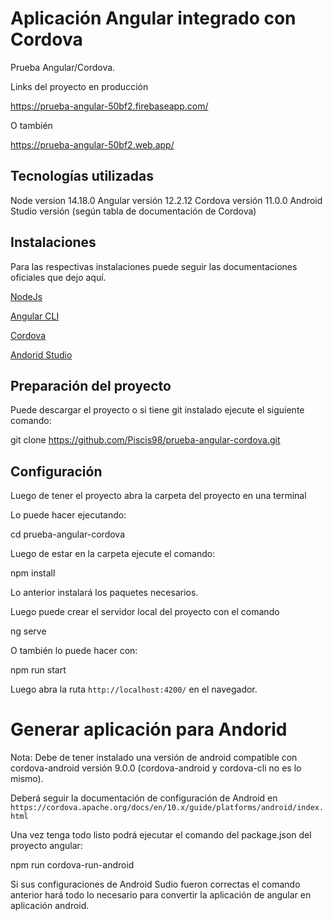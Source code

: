 # Aplicación Angular integrado con Cordova

Prueba Angular/Cordova.

Links del proyecto en producción

https://prueba-angular-50bf2.firebaseapp.com/

O también

https://prueba-angular-50bf2.web.app/

## Tecnologías utilizadas

Node version 14.18.0
Angular versión 12.2.12
Cordova versión 11.0.0
Android Studio versión (según tabla de documentación de Cordova)

## Instalaciones

Para las respectivas instalaciones puede seguir las documentaciones oficiales que dejo aquí.

[NodeJs](https://nodejs.org/es/download/)

[Angular CLI](https://github.com/angular/angular-cli)  

[Cordova](https://cordova.apache.org/#getstarted)

[Andorid Studio](https://cordova.apache.org/docs/en/10.x/guide/platforms/android/index.html)

## Preparación del proyecto

Puede descargar el proyecto o si tiene git instalado ejecute el siguiente comando:

git clone https://github.com/Piscis98/prueba-angular-cordova.git

## Configuración

Luego de tener el proyecto abra la carpeta del proyecto en una terminal  

Lo puede hacer ejecutando:

cd prueba-angular-cordova

Luego de estar en la carpeta ejecute el comando:

npm install

Lo anterior instalará los paquetes necesarios.

Luego puede crear el servidor local del proyecto con el comando

ng serve

O también lo puede hacer con:

npm run start

Luego abra la ruta `http://localhost:4200/` en el navegador.

# Generar aplicación para Andorid

Nota: Debe de tener instalado una versión de android compatible con cordova-android versión 9.0.0 (cordova-android y cordova-cli no es lo mismo).

Deberá seguir la documentación de configuración de Android en `https://cordova.apache.org/docs/en/10.x/guide/platforms/android/index.html`


Una vez tenga todo listo podrá ejecutar el comando del package.json del proyecto angular:

npm run cordova-run-android

Si sus configuraciones de Android Sudio fueron correctas el comando anterior hará todo lo necesario para convertir la aplicación de angular en aplicación android.